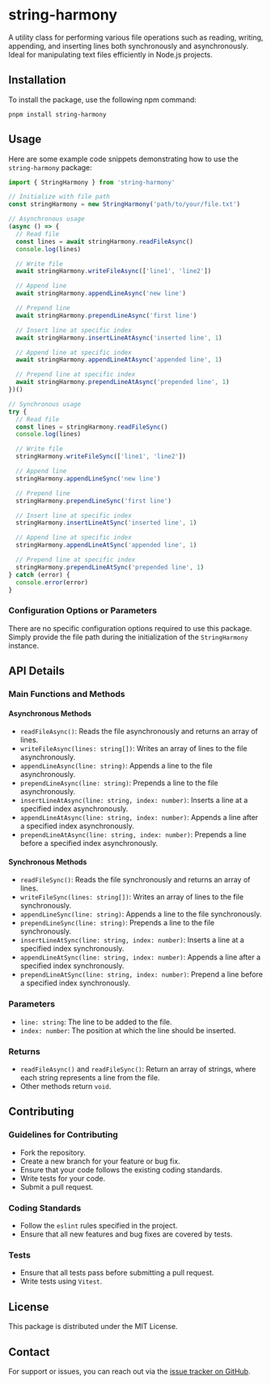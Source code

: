 # string-harmony

A utility class for performing various file operations such as reading, writing, appending, and inserting lines both synchronously and asynchronously. Ideal for manipulating text files efficiently in Node.js projects.

## Installation

To install the package, use the following npm command:

```shell
pnpm install string-harmony
```

## Usage

Here are some example code snippets demonstrating how to use the `string-harmony` package:

```javascript
import { StringHarmony } from 'string-harmony'

// Initialize with file path
const stringHarmony = new StringHarmony('path/to/your/file.txt')

// Asynchronous usage
(async () => {
  // Read file
  const lines = await stringHarmony.readFileAsync()
  console.log(lines)

  // Write file
  await stringHarmony.writeFileAsync(['line1', 'line2'])

  // Append line
  await stringHarmony.appendLineAsync('new line')

  // Prepend line
  await stringHarmony.prependLineAsync('first line')

  // Insert line at specific index
  await stringHarmony.insertLineAtAsync('inserted line', 1)

  // Append line at specific index
  await stringHarmony.appendLineAtAsync('appended line', 1)

  // Prepend line at specific index
  await stringHarmony.prependLineAtAsync('prepended line', 1)
})()

// Synchronous usage
try {
  // Read file
  const lines = stringHarmony.readFileSync()
  console.log(lines)

  // Write file
  stringHarmony.writeFileSync(['line1', 'line2'])

  // Append line
  stringHarmony.appendLineSync('new line')

  // Prepend line
  stringHarmony.prependLineSync('first line')

  // Insert line at specific index
  stringHarmony.insertLineAtSync('inserted line', 1)

  // Append line at specific index
  stringHarmony.appendLineAtSync('appended line', 1)

  // Prepend line at specific index
  stringHarmony.prependLineAtSync('prepended line', 1)
} catch (error) {
  console.error(error)
}
```

### Configuration Options or Parameters

There are no specific configuration options required to use this package. Simply provide the file path during the initialization of the `StringHarmony` instance.

## API Details

### Main Functions and Methods

#### Asynchronous Methods

- `readFileAsync()`: Reads the file asynchronously and returns an array of lines.
- `writeFileAsync(lines: string[])`: Writes an array of lines to the file asynchronously.
- `appendLineAsync(line: string)`: Appends a line to the file asynchronously.
- `prependLineAsync(line: string)`: Prepends a line to the file asynchronously.
- `insertLineAtAsync(line: string, index: number)`: Inserts a line at a specified index asynchronously.
- `appendLineAtAsync(line: string, index: number)`: Appends a line after a specified index asynchronously.
- `prependLineAtAsync(line: string, index: number)`: Prepends a line before a specified index asynchronously.

#### Synchronous Methods

- `readFileSync()`: Reads the file synchronously and returns an array of lines.
- `writeFileSync(lines: string[])`: Writes an array of lines to the file synchronously.
- `appendLineSync(line: string)`: Appends a line to the file synchronously.
- `prependLineSync(line: string)`: Prepends a line to the file synchronously.
- `insertLineAtSync(line: string, index: number)`: Inserts a line at a specified index synchronously.
- `appendLineAtSync(line: string, index: number)`: Appends a line after a specified index synchronously.
- `prependLineAtSync(line: string, index: number)`: Prepend a line before a specified index synchronously.

### Parameters

- `line: string`: The line to be added to the file.
- `index: number`: The position at which the line should be inserted.

### Returns

- `readFileAsync()` and `readFileSync()`: Return an array of strings, where each string represents a line from the file.
- Other methods return `void`.

## Contributing

### Guidelines for Contributing

- Fork the repository.
- Create a new branch for your feature or bug fix.
- Ensure that your code follows the existing coding standards.
- Write tests for your code.
- Submit a pull request.

### Coding Standards

- Follow the `eslint` rules specified in the project.
- Ensure that all new features and bug fixes are covered by tests.

### Tests

- Ensure that all tests pass before submitting a pull request.
- Write tests using `Vitest`.

## License

This package is distributed under the MIT License.

## Contact

For support or issues, you can reach out via the [issue tracker on GitHub](https://github.com/andrey-reznik/string-harmony/issues).
